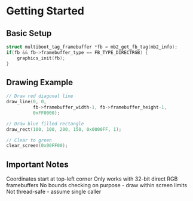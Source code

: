 # Getting Started

## Basic Setup

```c
struct multiboot_tag_framebuffer *fb = mb2_get_fb_tag(mb2_info);
if(fb && fb->framebuffer_type == FB_TYPE_DIRECTRGB) {
    graphics_init(fb);
}
```

## Drawing Example

```c
// Draw red diagonal line
draw_line(0, 0, 
          fb->framebuffer_width-1, fb->framebuffer_height-1,
          0xFF0000);

// Draw blue filled rectangle
draw_rect(100, 100, 200, 150, 0x0000FF, 1);

// Clear to green
clear_screen(0x00FF00);
```

## Important Notes

Coordinates start at top-left corner
Only works with 32-bit direct RGB framebuffers
No bounds checking on purpose - draw within screen limits
Not thread-safe - assume single caller
